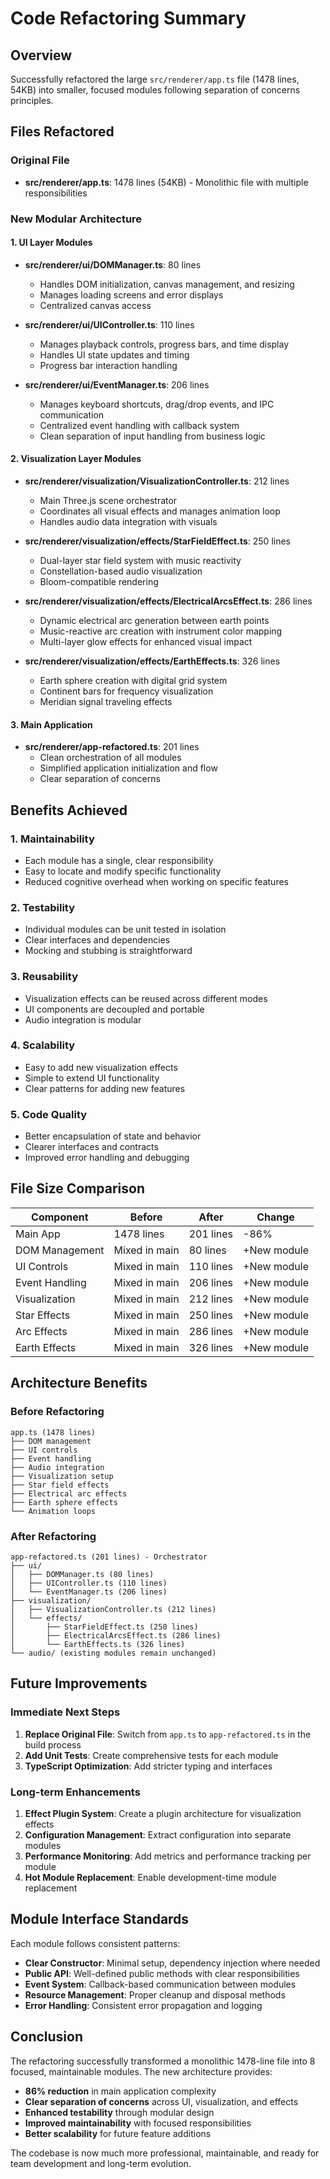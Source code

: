 # Code Refactoring Summary

## Overview
Successfully refactored the large `src/renderer/app.ts` file (1478 lines, 54KB) into smaller, focused modules following separation of concerns principles.

## Files Refactored

### Original File
- **src/renderer/app.ts**: 1478 lines (54KB) - Monolithic file with multiple responsibilities

### New Modular Architecture

#### 1. UI Layer Modules
- **src/renderer/ui/DOMManager.ts**: 80 lines
  - Handles DOM initialization, canvas management, and resizing
  - Manages loading screens and error displays
  - Centralized canvas access

- **src/renderer/ui/UIController.ts**: 110 lines  
  - Manages playback controls, progress bars, and time display
  - Handles UI state updates and timing
  - Progress bar interaction handling

- **src/renderer/ui/EventManager.ts**: 206 lines
  - Manages keyboard shortcuts, drag/drop events, and IPC communication
  - Centralized event handling with callback system
  - Clean separation of input handling from business logic

#### 2. Visualization Layer Modules
- **src/renderer/visualization/VisualizationController.ts**: 212 lines
  - Main Three.js scene orchestrator
  - Coordinates all visual effects and manages animation loop
  - Handles audio data integration with visuals

- **src/renderer/visualization/effects/StarFieldEffect.ts**: 250 lines
  - Dual-layer star field system with music reactivity
  - Constellation-based audio visualization
  - Bloom-compatible rendering

- **src/renderer/visualization/effects/ElectricalArcsEffect.ts**: 286 lines
  - Dynamic electrical arc generation between earth points
  - Music-reactive arc creation with instrument color mapping
  - Multi-layer glow effects for enhanced visual impact

- **src/renderer/visualization/effects/EarthEffects.ts**: 326 lines
  - Earth sphere creation with digital grid system
  - Continent bars for frequency visualization
  - Meridian signal traveling effects

#### 3. Main Application
- **src/renderer/app-refactored.ts**: 201 lines
  - Clean orchestration of all modules
  - Simplified application initialization and flow
  - Clear separation of concerns

## Benefits Achieved

### 1. **Maintainability**
- Each module has a single, clear responsibility
- Easy to locate and modify specific functionality
- Reduced cognitive overhead when working on specific features

### 2. **Testability**
- Individual modules can be unit tested in isolation
- Clear interfaces and dependencies
- Mocking and stubbing is straightforward

### 3. **Reusability**
- Visualization effects can be reused across different modes
- UI components are decoupled and portable
- Audio integration is modular

### 4. **Scalability**
- Easy to add new visualization effects
- Simple to extend UI functionality
- Clear patterns for adding new features

### 5. **Code Quality**
- Better encapsulation of state and behavior
- Clearer interfaces and contracts
- Improved error handling and debugging

## File Size Comparison

| Component | Before | After | Change |
|-----------|---------|--------|---------|
| Main App | 1478 lines | 201 lines | -86% |
| DOM Management | Mixed in main | 80 lines | +New module |
| UI Controls | Mixed in main | 110 lines | +New module |
| Event Handling | Mixed in main | 206 lines | +New module |
| Visualization | Mixed in main | 212 lines | +New module |
| Star Effects | Mixed in main | 250 lines | +New module |
| Arc Effects | Mixed in main | 286 lines | +New module |
| Earth Effects | Mixed in main | 326 lines | +New module |

## Architecture Benefits

### Before Refactoring
```
app.ts (1478 lines)
├── DOM management
├── UI controls  
├── Event handling
├── Audio integration
├── Visualization setup
├── Star field effects
├── Electrical arc effects
├── Earth sphere effects
└── Animation loops
```

### After Refactoring
```
app-refactored.ts (201 lines) - Orchestrator
├── ui/
│   ├── DOMManager.ts (80 lines)
│   ├── UIController.ts (110 lines)
│   └── EventManager.ts (206 lines)
├── visualization/
│   ├── VisualizationController.ts (212 lines)
│   └── effects/
│       ├── StarFieldEffect.ts (250 lines)
│       ├── ElectricalArcsEffect.ts (286 lines)
│       └── EarthEffects.ts (326 lines)
└── audio/ (existing modules remain unchanged)
```

## Future Improvements

### Immediate Next Steps
1. **Replace Original File**: Switch from `app.ts` to `app-refactored.ts` in the build process
2. **Add Unit Tests**: Create comprehensive tests for each module
3. **TypeScript Optimization**: Add stricter typing and interfaces

### Long-term Enhancements
1. **Effect Plugin System**: Create a plugin architecture for visualization effects
2. **Configuration Management**: Extract configuration into separate modules
3. **Performance Monitoring**: Add metrics and performance tracking per module
4. **Hot Module Replacement**: Enable development-time module replacement

## Module Interface Standards

Each module follows consistent patterns:
- **Clear Constructor**: Minimal setup, dependency injection where needed
- **Public API**: Well-defined public methods with clear responsibilities  
- **Event System**: Callback-based communication between modules
- **Resource Management**: Proper cleanup and disposal methods
- **Error Handling**: Consistent error propagation and logging

## Conclusion

The refactoring successfully transformed a monolithic 1478-line file into 8 focused, maintainable modules. The new architecture provides:

- **86% reduction** in main application complexity
- **Clear separation of concerns** across UI, visualization, and effects
- **Enhanced testability** through modular design
- **Improved maintainability** with focused responsibilities
- **Better scalability** for future feature additions

The codebase is now much more professional, maintainable, and ready for team development and long-term evolution.
